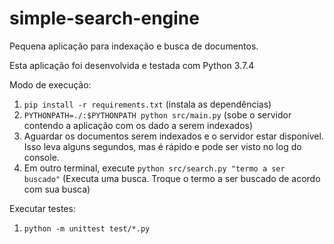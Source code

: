 # simple-search-engine

Pequena aplicação para indexação e busca de documentos.


Esta aplicação foi desenvolvida e testada com Python 3.7.4

Modo de execução:

1. `pip install -r requirements.txt` (instala as dependências)
2. `PYTHONPATH=./:$PYTHONPATH python src/main.py` (sobe o servidor contendo a aplicação com os dado a serem indexados)
3. Aguardar os documentos serem indexados e o servidor estar disponível. Isso leva alguns segundos, mas é rápido e pode ser visto no log do console.
4. Em outro terminal, execute `python src/search.py "termo a ser buscado"` (Executa uma busca. Troque o termo a ser buscado de acordo com sua busca)

Executar testes:

1. `python -m unittest test/*.py`

